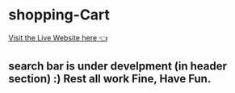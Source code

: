 # shopping-Cart

[Visit the Live Website here 👈](https://urbanbaazar.netlify.app/)

## search bar is under develpment (in header section) :) Rest all work Fine, Have Fun.
